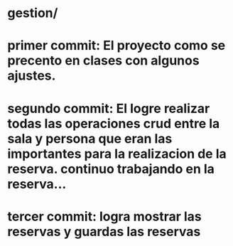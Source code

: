 # gestion/ 
# primer commit: El proyecto como se precento en clases con algunos ajustes.
# segundo commit: El logre realizar todas las operaciones crud entre la sala y persona que eran las importantes para la realizacion de la reserva. continuo trabajando en la reserva...
# tercer commit: logra mostrar las reservas y guardas las reservas
